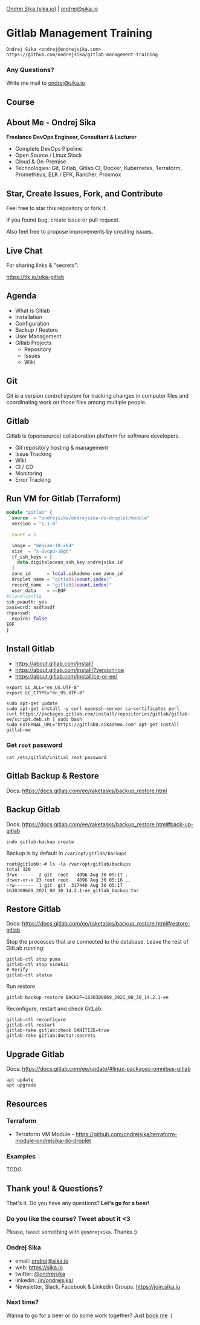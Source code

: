[Ondrej Sika (sika.io)](https://sika.io) | <ondrej@sika.io>

# Gitlab Management Training

    Ondrej Sika <ondrej@ondrejsika.com>
    https://github.com/ondrejsika/gitlab-management-training

### Any Questions?

Write me mail to <ondrej@sika.io>

## Course

## About Me - Ondrej Sika

**Freelance DevOps Engineer, Consultant & Lecturer**

- Complete DevOps Pipeline
- Open Source / Linux Stack
- Cloud & On-Premise
- Technologies: Git, Gitlab, Gitlab CI, Docker, Kubernetes, Terraform, Prometheus, ELK / EFK, Rancher, Proxmox

## Star, Create Issues, Fork, and Contribute

Feel free to star this repository or fork it.

If you found bug, create issue or pull request.

Also feel free to propose improvements by creating issues.

## Live Chat

For sharing links & "secrets".

<https://tlk.io/sika-gitlab>

## Agenda

- What is Gitlab
- Installation
- Configuration
- Backup / Restore
- User Management
- Gitlab Projects
  - Repository
  - Issues
  - Wiki

## Git

Git is a version control system for tracking changes in computer files and coordinating work on those files among multiple people.

## Gitlab

Gitlab is (opensource) collaboration platform for software developers.

- Git repository hosting & management
- Issue Tracking
- Wiki
- CI / CD
- Monitoring
- Error Tracking

## Run VM for Gitlab (Terraform)

```terraform
module "gitlab" {
  source  = "ondrejsika/ondrejsika-do-droplet/module"
  version = "1.1.0"

  count = 1

  image = "debian-10-x64"
  size  = "s-8vcpu-16gb"
  tf_ssh_keys = [
    data.digitalocean_ssh_key.ondrejsika.id
  ]
  zone_id      = local.sikademo_com_zone_id
  droplet_name = "gitlab${count.index}"
  record_name  = "gitlab${count.index}"
  user_data    = <<EOF
#cloud-config
ssh_pwauth: yes
password: asdfasdf
chpasswd:
  expire: false
EOF
}
```

## Install Gitlab

- https://about.gitlab.com/install/
- https://about.gitlab.com/install/?version=ce
- https://about.gitlab.com/install/ce-or-ee/

```
export LC_ALL="en_US.UTF-8"
export LC_CTYPE="en_US.UTF-8"
```

```
sudo apt-get update
sudo apt-get install -y curl openssh-server ca-certificates perl
curl https://packages.gitlab.com/install/repositories/gitlab/gitlab-ee/script.deb.sh | sudo bash
sudo EXTERNAL_URL="https://gitlab0.sikademo.com" apt-get install gitlab-ee
```

### Get `root` password

```
cat /etc/gitlab/initial_root_password
```

## Gitlab Backup & Restore

Docs: https://docs.gitlab.com/ee/raketasks/backup_restore.html

## Backup Gitlab

Docs: https://docs.gitlab.com/ee/raketasks/backup_restore.html#back-up-gitlab

```
sudo gitlab-backup create
```

Backup is by default in `/var/opt/gitlab/backups`

```terminal
root@gitlab0:~# ls -la /var/opt/gitlab/backups
total 320
drwx------  2 git  root   4096 Aug 30 05:17 .
drwxr-xr-x 23 root root   4096 Aug 30 05:16 ..
-rw-------  1 git  git  317440 Aug 30 05:17 1630300669_2021_08_30_14.2.1-ee_gitlab_backup.tar
```

## Restore Gitlab

Docs: https://docs.gitlab.com/ee/raketasks/backup_restore.html#restore-gitlab

Stop the processes that are connected to the database. Leave the rest of GitLab running:

```
gitlab-ctl stop puma
gitlab-ctl stop sidekiq
# Verify
gitlab-ctl status
```

Run restore

```
gitlab-backup restore BACKUP=1630300669_2021_08_30_14.2.1-ee
```

Reconfigure, restart and check GitLab:

```
gitlab-ctl reconfigure
gitlab-ctl restart
gitlab-rake gitlab:check SANITIZE=true
gitlab-rake gitlab:doctor:secrets
```

## Upgrade Gitlab

Docs: https://docs.gitlab.com/ee/update/#linux-packages-omnibus-gitlab

```
apt update
apt upgrade
```

## Resources

### Terraform

- Terraform VM Module - https://github.com/ondrejsika/terraform-module-ondrejsika-do-droplet

### Examples

TODO

## Thank you! & Questions?

That's it. Do you have any questions? **Let's go for a beer!**

### Do you like the course? Tweet about it <3

Please, tweet something with `@ondrejsika`. Thanks :)

### Ondrej Sika

- email: <ondrej@sika.io>
- web: <https://sika.io>
- twitter: [@ondrejsika](https://twitter.com/ondrejsika)
- linkedin: [/in/ondrejsika/](https://linkedin.com/in/ondrejsika/)
- Newsletter, Slack, Facebook & Linkedin Groups: <https://join.sika.io>

### Next time?

Wanna to go for a beer or do some work together? Just [book me](https://book-me.sika.io) :)
